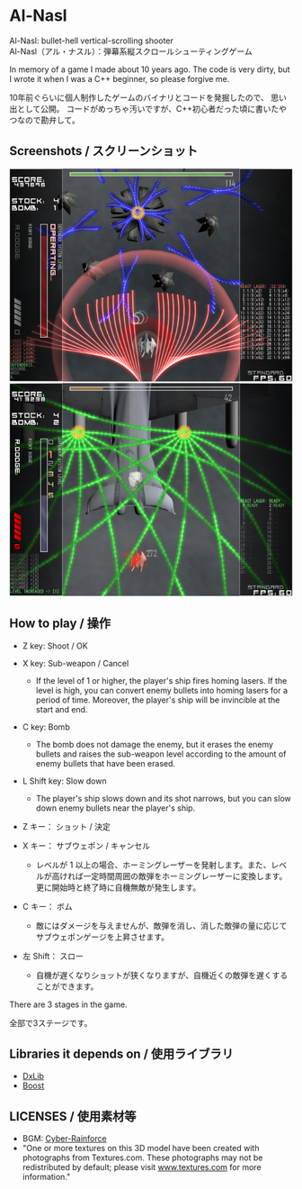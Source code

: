 # Al-Nasl

Al-Nasl: bullet-hell vertical-scrolling shooter  
Al-Nasl（アル・ナスル）：弾幕系縦スクロールシューティングゲーム

In memory of a game I made about 10 years ago.
The code is very dirty, but I wrote it when I was a C++ beginner, so please forgive me.

10年前ぐらいに個人制作したゲームのバイナリとコードを発掘したので、
思い出として公開。
コードがめっちゃ汚いですが、C++初心者だった頃に書いたやつなので勘弁して。

## Screenshots / スクリーンショット

![](screenshots/ss1.png)
![](screenshots/ss2.png)

## How to play / 操作

- Z key: Shoot / OK
- X key: Sub-weapon / Cancel
  - If the level of 1 or higher, the player's ship fires homing lasers. If the level is high, you can convert enemy bullets into homing lasers for a period of time. Moreover, the player's ship will be invincible at the start and end.
- C key: Bomb
  - The bomb does not damage the enemy, but it erases the enemy bullets and raises the sub-weapon level according to the amount of enemy bullets that have been erased.
- L Shift key: Slow down
  - The player's ship slows down and its shot narrows, but you can slow down enemy bullets near the player's ship.

- Z キー： ショット / 決定
- X キー： サブウェポン / キャンセル
  - レベルが 1 以上の場合、ホーミングレーザーを発射します。また、レベルが高ければ一定時間周囲の敵弾をホーミングレーザーに変換します。更に開始時と終了時に自機無敵が発生します。
- C キー： ボム
  - 敵にはダメージを与えませんが、敵弾を消し、消した敵弾の量に応じてサブウェポンゲージを上昇させます。
- 左 Shift： スロー
  - 自機が遅くなりショットが狭くなりますが、自機近くの敵弾を遅くすることができます。

There are 3 stages in the game.

全部で3ステージです。

## Libraries it depends on / 使用ライブラリ

- [DxLib]( https://dxlib.xsrv.jp/ )
- [Boost]( https://www.boost.org/ )

## LICENSES / 使用素材等

- BGM: [Cyber-Rainforce]( https://cyber-rainforce.net/ )
- "One or more textures on this 3D model have been created with photographs from Textures.com. These photographs may not be redistributed by default; please visit www.textures.com for more information."